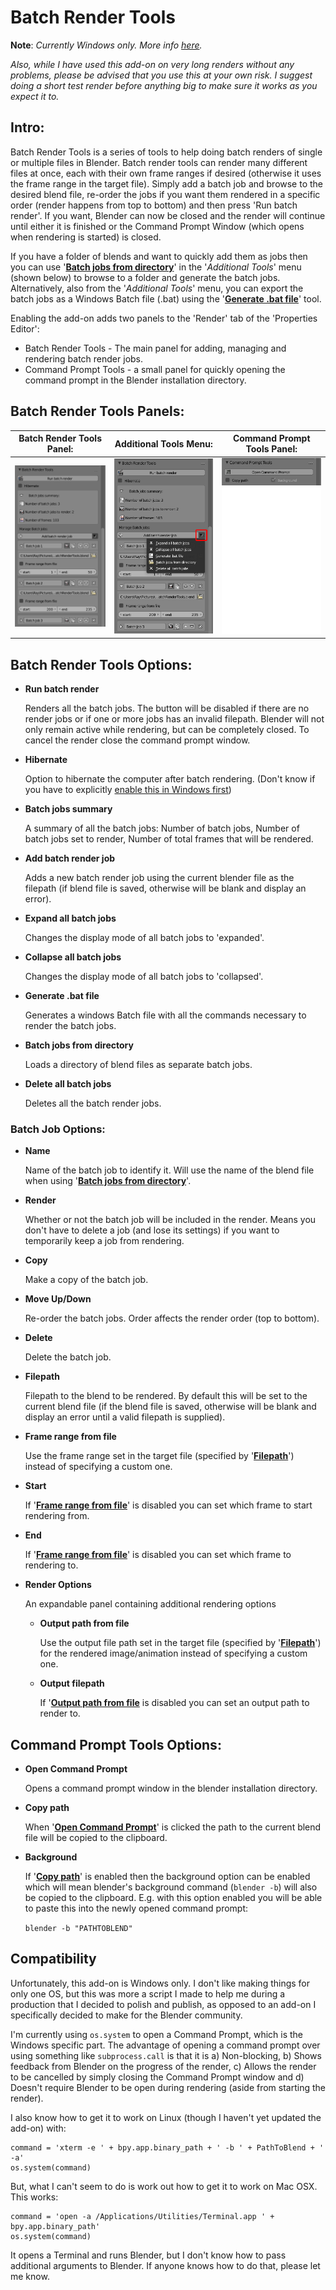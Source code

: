 # Batch Render Tools

**Note**: *Currently Windows only. More info [here](#compatibility).*

*Also, while I have used this add-on on very long renders without any problems, please be advised that you use this at your own risk. I suggest doing a short test render before anything big to make sure it works as you expect it to.*

## Intro:

Batch Render Tools is a series of tools to help doing batch renders of single or multiple files in Blender. Batch render tools can render many different files at once, each with their own frame ranges if desired (otherwise it uses the frame range in the target file). Simply add a batch job and browse to the desired blend file, re-order the jobs if you want them rendered in a specific order (render happens from top to bottom) and then press 'Run batch render'. If you want, Blender can now be closed and the render will continue until either it is finished or the Command Prompt Window (which opens when rendering is started) is closed.

If you have a folder of blends and want to quickly add them as jobs then you can use '**[Batch jobs from directory](#batchJobsFromDirectory)**' in the '*Additional Tools*' menu (shown below) to browse to a folder and generate the batch jobs. Alternatively, also from the '*Additional Tools*' menu, you can export the batch jobs as a Windows Batch file (.bat) using the '**[Generate .bat file](#generateBatFile)**' tool.

Enabling the add-on adds two panels to the 'Render' tab of the 'Properties Editor':
 - Batch Render Tools - The main panel for adding, managing and rendering batch render jobs.
 - Command Prompt Tools - a small panel for quickly opening the command prompt in the Blender installation directory.

## Batch Render Tools Panels:

| Batch Render Tools Panel: | Additional Tools Menu: | Command Prompt Tools Panel: |
| ------------- | ------------- | ------------- |
| ![Batch Render Tools Panel](/batchRenderTools%20README%20images/batchRenderTools%20Main.png) | ![Additional Tools Menu](/batchRenderTools%20README%20images/batchRenderTools%20Additional%20Tools.png) | ![Command Prompt Tools Panel](/batchRenderTools%20README%20images/batchRenderTools%20Command%20Prompt%20Tools.png) 

## Batch Render Tools Options:

+ **Run batch render**

  Renders all the batch jobs. The button will be disabled if there are no render jobs or if one or more jobs has an invalid filepath. Blender will not only remain active while rendering, but can be completely closed. To cancel the render close the command prompt window.

+ **Hibernate**

  Option to hibernate the computer after batch rendering. (Don't know if you have to explicitly [enable this in Windows first](https://support.microsoft.com/en-gb/kb/920730))

+ **Batch jobs summary**

  A summary of all the batch jobs: Number of batch jobs, Number of batch jobs set to render, Number of total frames that will be rendered.

+ **Add batch render job**

  Adds a new batch render job using the current blender file as the filepath (if blend file is saved, otherwise will be blank and display an error).

+ **Expand all batch jobs**

  Changes the display mode of all batch jobs to 'expanded'.

+ **Collapse all batch jobs**

  Changes the display mode of all batch jobs to 'collapsed'.

+ <a name="generateBatFile"></a>**Generate .bat file**

  Generates a windows Batch file with all the commands necessary to render the batch jobs.

+ <a name="batchJobsFromDirectory"></a>**Batch jobs from directory**

  Loads a directory of blend files as separate batch jobs.

+ **Delete all batch jobs**

  Deletes all the batch render jobs.

### Batch Job Options:

+ **Name**

  Name of the batch job to identify it. Will use the name of the blend file when using '**[Batch jobs from directory](#batchJobsFromDirectory)**'.

+ **Render**

  Whether or not the batch job will be included in the render. Means you don't have to delete a job (and lose its settings) if you want to temporarily keep a job from rendering.

+ **Copy**

  Make a copy of the batch job.

+ **Move Up/Down**

  Re-order the batch jobs. Order affects the render order (top to bottom).

+ **Delete**

  Delete the batch job.

+ <a name="filepath"></a>**Filepath**

  Filepath to the blend to be rendered. By default this will be set to the current blend file (if the blend file is saved, otherwise will be blank and display an error until a valid filepath is supplied).

+ <a name="frameRangeFromFile"></a>**Frame range from file**
 
  Use the frame range set in the target file (specified by '[**Filepath**](#filepath)') instead of specifying a custom one.

+ **Start**
 
  If '[**Frame range from file**](#frameRangeFromFile)' is disabled you can set which frame to start rendering from.

+ **End**

  If '[**Frame range from file**](#frameRangeFromFile)' is disabled you can set which frame to rendering to.
  
+ **Render Options**
  
  An expandable panel containing additional rendering options
    
    + <a name="outputPathFromFile"></a>**Output path from file**
    
      Use the output file path set in the target file (specified by '[**Filepath**](#filepath)') for the rendered image/animation instead of specifying a custom one.
      
    + **Output filepath**
    
      If '[**Output path from file**](#outputPathFromFile) is disabled you can set an output path to render to.
    

## Command Prompt Tools Options:

+ <a name="openCommandPrompt"></a>**Open Command Prompt**

  Opens a command prompt window in the blender installation directory.

+ <a name="copyPath"></a>**Copy path**

  When '[**Open Command Prompt**](#openCommandPrompt)' is clicked the path to the current blend file will be copied to the clipboard.

+ **Background**

  If '[**Copy path**](#copyPath)' is enabled then the background option can be enabled which will mean blender's background command (`blender -b`) will also be copied to the clipboard. E.g. with this option enabled you will be able to paste this into the newly opened command prompt:
  
  `blender -b "PATHTOBLEND" `
  
## <a name="compatibility">Compatibility
  
Unfortunately, this add-on is Windows only. I don't like making things for only one OS, but this was more a script I made to help me during a production that I decided to polish and publish, as opposed to an add-on I specifically decided to make for the Blender community.
  
I'm currently using `os.system` to open a Command Prompt, which is the Windows specific part. The advantage of opening a command prompt over using something like `subprocess.call` is that it is a) Non-blocking, b) Shows feedback from Blender on the progress of the render, c) Allows the render to be cancelled by simply closing the Command Prompt window and d) Doesn't require Blender to be open during rendering (aside from starting the render).

I also know how to get it to work on Linux (though I haven't yet updated the add-on) with:

```
command = 'xterm -e ' + bpy.app.binary_path + ' -b ' + PathToBlend + ' -a'
os.system(command)
```

But, what I can't seem to do is work out how to get it to work on Mac OSX. This works:

```
command = 'open -a /Applications/Utilities/Terminal.app ' + bpy.app.binary_path'
os.system(command)
```

It opens a Terminal and runs Blender, but I don't know how to pass additional arguments to Blender. If anyone knows how to do that, please let me know.

